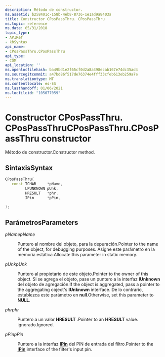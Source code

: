```yaml
---
description: Método de constructor.
ms.assetid: b258401c-158b-4eb8-8736-1e1ad9a8403a
title: Constructor CPosPassThru. CPosPassThru
ms.topic: reference
ms.date: 05/31/2018
topic_type:
- APIRef
- kbSyntax
api_name:
- CPosPassThru.CPosPassThru
api_type:
- COM
api_location: ''
ms.openlocfilehash: ba49bd1e2f65cf0d2a8a398ecab167e74dc35ad4
ms.sourcegitcommit: a47bd86f517de76374e4fff33cfeb613eb259a7e
ms.translationtype: MT
ms.contentlocale: es-ES
ms.lasthandoff: 01/06/2021
ms.locfileid: "105677059"
---
```

# <a name="cpospassthrucpospassthru-constructor"></a><span data-ttu-id="2e2f0-103">Constructor CPosPassThru. CPosPassThru</span><span class="sxs-lookup"><span data-stu-id="2e2f0-103">CPosPassThru.CPosPassThru constructor</span></span>

<span data-ttu-id="2e2f0-104">Método de constructor.</span><span class="sxs-lookup"><span data-stu-id="2e2f0-104">Constructor method.</span></span>

## <a name="syntax"></a><span data-ttu-id="2e2f0-105">Sintaxis</span><span class="sxs-lookup"><span data-stu-id="2e2f0-105">Syntax</span></span>


```C++
CPosPassThru(
   const TCHAR     *pName,
         LPUNKNOWN pUnk,
         HRESULT   *phr,
         IPin      *pPin,
                   
);
```



## <a name="parameters"></a><span data-ttu-id="2e2f0-106">Parámetros</span><span class="sxs-lookup"><span data-stu-id="2e2f0-106">Parameters</span></span>

<dl> <dt>

<span data-ttu-id="2e2f0-107">*pName*</span><span class="sxs-lookup"><span data-stu-id="2e2f0-107">*pName*</span></span> 
</dt> <dd>

<span data-ttu-id="2e2f0-108">Puntero al nombre del objeto, para la depuración.</span><span class="sxs-lookup"><span data-stu-id="2e2f0-108">Pointer to the name of the object, for debugging purposes.</span></span> <span data-ttu-id="2e2f0-109">Asigne este parámetro en la memoria estática.</span><span class="sxs-lookup"><span data-stu-id="2e2f0-109">Allocate this parameter in static memory.</span></span>

</dd> <dt>

<span data-ttu-id="2e2f0-110">*pUnk*</span><span class="sxs-lookup"><span data-stu-id="2e2f0-110">*pUnk*</span></span> 
</dt> <dd>

<span data-ttu-id="2e2f0-111">Puntero al propietario de este objeto.</span><span class="sxs-lookup"><span data-stu-id="2e2f0-111">Pointer to the owner of this object.</span></span> <span data-ttu-id="2e2f0-112">Si se agrega el objeto, pase un puntero a la interfaz **IUnknown** del objeto de agregación.</span><span class="sxs-lookup"><span data-stu-id="2e2f0-112">If the object is aggregated, pass a pointer to the aggregating object's **IUnknown** interface.</span></span> <span data-ttu-id="2e2f0-113">De lo contrario, establezca este parámetro en **null**.</span><span class="sxs-lookup"><span data-stu-id="2e2f0-113">Otherwise, set this parameter to **NULL**.</span></span>

</dd> <dt>

<span data-ttu-id="2e2f0-114">*phr*</span><span class="sxs-lookup"><span data-stu-id="2e2f0-114">*phr*</span></span> 
</dt> <dd>

<span data-ttu-id="2e2f0-115">Puntero a un valor **HRESULT** .</span><span class="sxs-lookup"><span data-stu-id="2e2f0-115">Pointer to an **HRESULT** value.</span></span> <span data-ttu-id="2e2f0-116">ignorado.</span><span class="sxs-lookup"><span data-stu-id="2e2f0-116">Ignored.</span></span>

</dd> <dt>

<span data-ttu-id="2e2f0-117">*pPin*</span><span class="sxs-lookup"><span data-stu-id="2e2f0-117">*pPin*</span></span> 
</dt> <dd>

<span data-ttu-id="2e2f0-118">Puntero a la interfaz [**IPin**](/windows/desktop/api/Strmif/nn-strmif-ipin) del PIN de entrada del filtro.</span><span class="sxs-lookup"><span data-stu-id="2e2f0-118">Pointer to the [**IPin**](/windows/desktop/api/Strmif/nn-strmif-ipin) interface of the filter's input pin.</span></span>

</dd> <dt>

 
</dt> <dd></dd> </dl>

 

 



